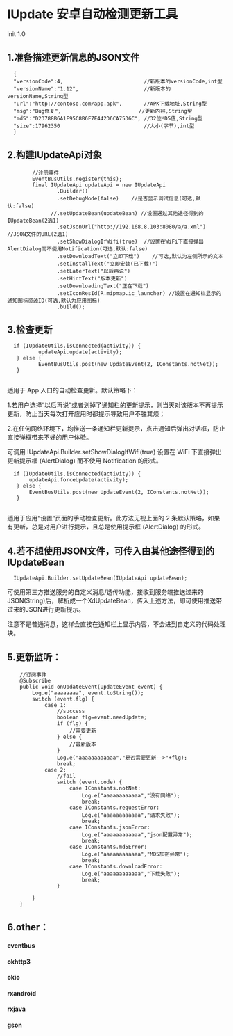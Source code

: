 # IUpdate 安卓自动检测更新工具
init 1.0
## 1.准备描述更新信息的JSON文件
```
  {
  "versionCode":4,                          //新版本的versionCode,int型
  "versionName":"1.12",                     //新版本的versionName,String型
  "url":"http://contoso.com/app.apk",       //APK下载地址,String型
  "msg":"Bug修复",                         //更新内容,String型
  "md5":"D23788B6A1F95C8B6F7E442D6CA7536C", //32位MD5值,String型
  "size":17962350                           //大小(字节),int型
  }
```
## 2.构建IUpdateApi对象
```
        //注册事件
        EventBusUtils.register(this);
        final IUpdateApi updateApi = new IUpdateApi
                .Builder()
                .setDebugMode(false)    //是否显示调试信息(可选,默认:false)
              //.setUpdateBean(updateBean) //设置通过其他途径得到的IUpdateBean(2选1)
                .setJsonUrl("http://192.168.8.103:8080/a/a.xml")   //JSON文件的URL(2选1)
                .setShowDialogIfWifi(true)  //设置在WiFi下直接弹出AlertDialog而不使用Notification(可选,默认:false)
                .setDownloadText("立即下载")    //可选,默认为左侧所示的文本
                .setInstallText("立即安装(已下载)")
                .setLaterText("以后再说")
                .setHintText("版本更新")
                .setDownloadingText("正在下载")
                .setIconResId(R.mipmap.ic_launcher) //设置在通知栏显示的通知图标资源ID(可选,默认为应用图标)
                .build();
```
## 3.检查更新
```
  if (IUpdateUtils.isConnected(activity)) {
          updateApi.update(activity);
   } else {
          EventBusUtils.post(new UpdateEvent(2, IConstants.notNet));
   }
  
```
适用于 App 入口的自动检查更新。默认策略下：

1.若用户选择“以后再说”或者划掉了通知栏的更新提示，则当天对该版本不再提示更新，防止当天每次打开应用时都提示导致用户不胜其烦；

2.在任何网络环境下，均推送一条通知栏更新提示，点击通知后弹出对话框，防止直接弹框带来不好的用户体验。

可调用 IUpdateApi.Builder.setShowDialogIfWifi(true) 设置在 WiFi 下直接弹出更新提示框 (AlertDialog) 而不使用 Notification 的形式。
```
  if (IUpdateUtils.isConnected(activity)) {
       updateApi.forceUpdate(activity);
   } else {
       EventBusUtils.post(new UpdateEvent(2, IConstants.notNet));
   }
 
```
适用于应用“设置”页面的手动检查更新。此方法无视上面的 2 条默认策略，如果有更新，总是对用户进行提示，且总是使用提示框 (AlertDialog) 的形式。

## 4.若不想使用JSON文件，可传入由其他途径得到的IUpdateBean 
```
  IUpdateApi.Builder.setUpdateBean(IUpdateApi updateBean);
```
可使用第三方推送服务的自定义消息/透传功能，接收到服务端推送过来的JSON(String)后，解析成一个XdUpdateBean，传入上述方法，即可使用推送带过来的JSON进行更新提示。

注意不是普通消息，这样会直接在通知栏上显示内容，不会进到自定义的代码处理块。
## 5.更新监听：

```
    //订阅事件
    @Subscribe
    public void onUpdateEvent(UpdateEvent event) {
        Log.e("aaaaaaaa", event.toString());
        switch (event.flg) {
            case 1:
                //success
                boolean flg=event.needUpdate;
                if (flg) {
                    //需要更新
                } else {
                    //最新版本
                }
                Log.e("aaaaaaaaaaaa","是否需要更新-->"+flg);
                break;
            case 2:
                //fail
                switch (event.code) {
                    case IConstants.notNet:
                        Log.e("aaaaaaaaaaaa","没有网络");
                        break;
                    case IConstants.requestError:
                        Log.e("aaaaaaaaaaaa","请求失败");
                        break;
                    case IConstants.jsonError:
                        Log.e("aaaaaaaaaaaa","json配置异常");
                        break;
                    case IConstants.md5Error:
                        Log.e("aaaaaaaaaaaa","MD5加密异常");
                        break;
                    case IConstants.downloadError:
                        Log.e("aaaaaaaaaaaa","下载失败");
                        break;
                }
 
        }
    }
  ```
## 6.other：
#### eventbus
#### okhttp3 
#### okio
#### rxandroid
#### rxjava
#### gson    
